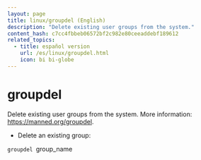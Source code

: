 ```yaml
---
layout: page
title: linux/groupdel (English)
description: "Delete existing user groups from the system."
content_hash: c7cc4fbbeb06572bf2c982e80ceeaddebf189612
related_topics:
  - title: español version
    url: /es/linux/groupdel.html
    icon: bi bi-globe
---
```

# groupdel

Delete existing user groups from the system.
More information: <https://manned.org/groupdel>.

- Delete an existing group:

`groupdel `<span class="tldr-var badge badge-pill bg-dark-lm bg-white-dm text-white-lm text-dark-dm font-weight-bold">group_name</span>
